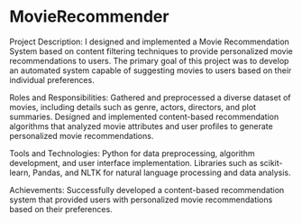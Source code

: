 # MovieRecommender

Project Description: I designed and implemented a Movie Recommendation System based on content filtering techniques to provide personalized movie recommendations to users. The primary goal of this project was to develop an automated system capable of suggesting movies to users based on their individual preferences.

Roles and Responsibilities: Gathered and preprocessed a diverse dataset of movies, including details such as genre, actors, directors, and plot summaries. Designed and implemented content-based recommendation algorithms that analyzed movie attributes and user profiles to generate personalized movie recommendations.

Tools and Technologies: Python for data preprocessing, algorithm development, and user interface implementation. Libraries such as scikit-learn, Pandas, and NLTK for natural language processing and data analysis.

Achievements: Successfully developed a content-based recommendation system that provided users with personalized movie recommendations based on their preferences.
